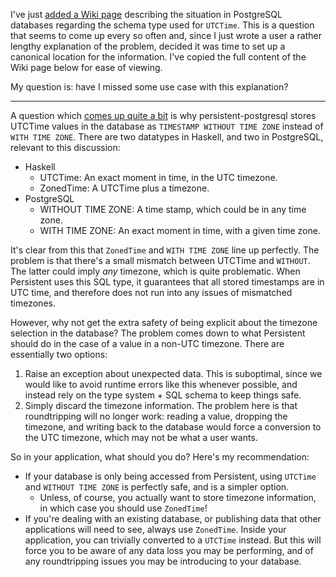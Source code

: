 I've just [added a Wiki
page](https://github.com/yesodweb/yesod/wiki/PostgreSQL-UTCTime) describing the
situation in PostgreSQL databases regarding the schema type used for `UTCTime`.
This is a question that seems to come up every so often and, since I just wrote
a user a rather lengthy explanation of the problem, decided it was time to set
up a canonical location for the information. I've copied the full content of
the Wiki page below for ease of viewing.

My question is: have I missed some use case with this explanation?

* * *

A question which [comes up quite a bit](https://groups.google.com/forum/#%21topic/yesodweb/rg8Ujhc-d0w) is why persistent-postgresql stores UTCTime values in the database as `TIMESTAMP WITHOUT TIME ZONE` instead of `WITH TIME ZONE`. There are two datatypes in Haskell, and two in PostgreSQL, relevant to this discussion:

* Haskell
    * UTCTime: An exact moment in time, in the UTC timezone.
    * ZonedTime: A UTCTime plus a timezone.
* PostgreSQL
    * WITHOUT TIME ZONE: A time stamp, which could be in any time zone.
    * WITH TIME ZONE: An exact moment in time, with a given time zone.

It's clear from this that `ZonedTime` and `WITH TIME ZONE` line up perfectly. The problem is that there's a small mismatch between UTCTime and `WITHOUT`. The latter could imply *any* timezone, which is quite problematic. When Persistent uses this SQL type, it guarantees that all stored timestamps are in UTC time, and therefore does not run into any issues of mismatched timezones.

However, why not get the extra safety of being explicit about the timezone selection in the database? The problem comes down to what Persistent should do in the case of a value in a non-UTC timezone. There are essentially two options:

1. Raise an exception about unexpected data. This is suboptimal, since we would like to avoid runtime errors like this whenever possible, and instead rely on the type system + SQL schema to keep things safe.
2. Simply discard the timezone information. The problem here is that roundtripping will no longer work: reading a value, dropping the timezone, and writing back to the database would force a conversion to the UTC timezone, which may not be what a user wants.

So in your application, what should you do? Here's my recommendation:

* If your database is only being accessed from Persistent, using `UTCTime` and `WITHOUT TIME ZONE` is perfectly safe, and is a simpler option.
    * Unless, of course, you actually want to store timezone information, in which case you should use `ZonedTime`!
* If you're dealing with an existing database, or publishing data that other applications will need to see, always use `ZonedTime`. Inside your application, you can trivially converted to a `UTCTime` instead. But this will force you to be aware of any data loss you may be performing, and of any roundtripping issues you may be introducing to your database.
